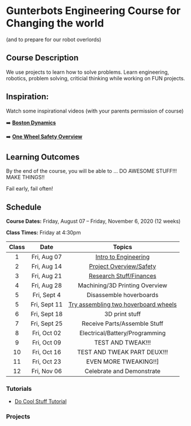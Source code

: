 # Gunterbots Engineering Course for Changing the world
(and to prepare for our robot overlords)

## Course Description

We use projects to learn how to solve problems.  Learn engineering, robotics, problem solving, criticial thinking while working on FUN projects.

## Inspiration:  
Watch some inspirational videos (with your parents permission of course)

➡️ [**Boston Dynamics**](https://www.youtube.com/watch?v=3OKZ_n8QW4wl ':ignore')

➡️ [**One Wheel Safety Overview**](https://youtu.be/Ys3ivCUxIvY ':ignore')


## Learning Outcomes

By the end of the course, you will be able to ...
DO AWESOME STUFF!!! MAKE THINGS!!



Fail early, fail often!   

## Schedule

**Course Dates:** Friday, August 07 – Friday, November 6, 2020 (12 weeks)

**Class Times:** Friday at 4:30pm

| Class |          Date          |                 Topics                  |
|:-----:|:----------------------:|:---------------------------------------:|
|  1 |  Fri, Aug 07               | [Intro to Engineering] |
|  2 |  Fri, Aug 14               | [Project Overview/Safety] |
|  3 |  Fri, Aug 21               | [Research Stuff/Finances]|
|  4 |  Fri, Aug 28               | Machining/3D Printing Overview |
|  5 |  Fri, Sept 4               | Disassemble hoverboards |
|  5 |  Fri, Sept 11              | [Try assembling two hoverboard wheels] |
|  6 |  Fri, Sept 18              | 3D print stuff |
|  7 |  Fri, Sept 25              | Receive Parts/Assemble Stuff |
|  8 |  Fri, Oct 02               | Electrical/Battery/Programming |
|  9 |  Fri, Oct 09               | TEST AND TWEAK!!! |
| 10 |  Fri, Oct 16               | TEST AND TWEAK PART DEUX!!! |
| 11 |  Fri, Oct 23               | EVEN MORE TWEAKING!!]|
| 12 |  Fri, Nov 06               | Celebrate and Demonstrate |

[Intro to Engineering]:    Lessons/Lesson1.md
[Project Overview/Safety]: Lessons/Lesson2.md
[Research Stuff/Finances]: Lessons/Lesson3.md
[Try assembling two hoverboard wheels]: Lessons/Lesson4.md

### Tutorials

- [Do Cool Stuff Tutorial]()

### Projects


